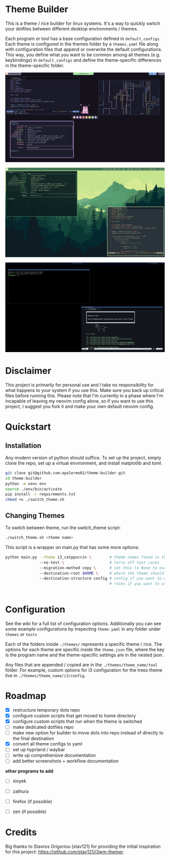 # Theme Builder 

This is a theme / rice builder for linux systems. It's a way to quickly switch
your dotfiles between different desktop environments / themes. 

Each program or tool has a base configuration defined in `default_configs`. Each
theme is configured in the themes folder by a `themes.yaml` file along with
configuration files that append or overwrite the default configurations. This
way, you define what you want to be common among all themes (e.g. keybindings)
in `default_configs` and define the theme-specific differences in the
theme-specific folder.

![Screenshot for i3 catppuccin theme](themes/i3_catppuccin/i3_catppuccin_screenshot.png)

![Screenshot for trees theme](themes/trees/trees_screenshot.png)

![Screenshot for minimal theme](themes/i3_minimal/i3_minimal_screenshot.png)

# Disclaimer

This project is primarily for personal use and I take no responsibility for
what happens to your system if you use this. Make sure you back up critical
files before running this. Please note that I'm currently in a phase where I'm
incapable of leaving my neovim config alone, so if you want to use this project,
I suggest you fork it and make your own default neovim config.

# Quickstart

## Installation 
Any modern version of python should suffice. To set up the project, simply clone
the repo, set up a virtual environment, and install matplotlib and toml.

```bash 
git clone git@github.com:apalermo01/theme-builder.git
cd theme-builder 
python -m venv env 
source ./env/bin/activate 
pip install -r requirements.txt
chmod +x ./switch_theme.sh
```

## Changing Themes

To switch between theme, run the switch_theme script:

```bash
./switch_theme.sh <theme name>
```

This script is a wrapper on main.py that has some more options:

```bash 
python main.py --theme i3_catppuccin \        # theme names found in the themes folder
               --no-test \                    # turns off test cases
               --migration-method copy \      # set this to None to overwrite nothing and inspect the build folder
               --destination-root $HOME \     # where the theme should get moved to
               --destination-structure config # config if you want to move directly to home directory
                                              # roles if you want to use some other automation tool to install the dotfiles
               

```

# Configuration 

See the wiki for a full list of configuration options. Additionally you can see
some example configurations by inspecting `theme.yaml` in any folder under
`themes` or `tests`

Each of the folders inside `./themes/` represents a specific theme / rice. The
options for each theme are specific inside the `theme.json` file, where the key
is the program name and the theme-specific settings are in the nested json.

Any files that are appended / copied are in the `./themes/theme_name/tool`
folder. For example, custom options for i3 configuration for the trees theme
live in `./themes/theme_name/i3/config`. 

# Roadmap
- [x] restructure temporary dots repo 
- [x] configure custom scripts that get moved to home directory 
- [x] configure custom scripts that run when the theme is switched
- [ ] make dedicated dotfiles repo 
- [ ] make new option for builder to move dots into repo instead of directly to the final destination
- [x] convert all theme configs to yaml
- [ ] set up hyprland / waybar
- [ ] write up comprehensive documentation
- [ ] add better screenshots + workflow documentation

**other programs to add**
- [ ] sioyek
- [ ] zathura
- [ ] firefox (if possible)
- [ ] zen (if possible)



# Credits
Big thanks to Stavros Grigoriou (stav121) for providing the initial inspiration
for this project: https://github.com/stav121/i3wm-themer.


